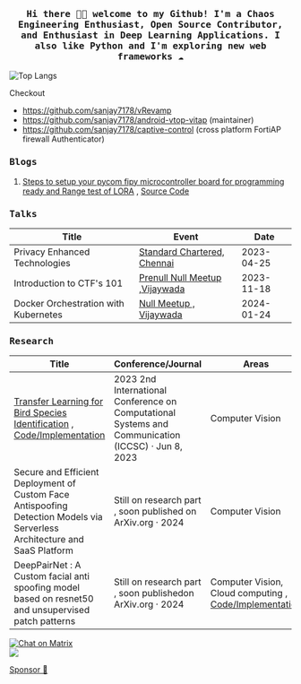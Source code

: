 <h3 align="center"><samp> Hi there 👋🏾  welcome to my Github! I'm a Chaos Engineering Enthusiast, Open Source Contributor, and Enthusiast in Deep Learning Applications. I also like Python and I'm exploring new web frameworks ☁️ </samp></h3>



![Top Langs](https://github-readme-stats.vercel.app/api/top-langs/?username=sanjay7178&layout=compact)


Checkout 
- https://github.com/sanjay7178/vRevamp 
- https://github.com/sanjay7178/android-vtop-vitap (maintainer)
- https://github.com/sanjay7178/captive-control (cross platform FortiAP firewall Authenticator)

<h3><samp>Blogs</samp></h3>

1. [Steps to setup your pycom fipy microcontroller board for programming ready and Range test of LORA](https://medium.com/@saisanjay7660/steps-to-setup-your-pycom-fipy-microcontroller-board-for-programming-ready-and-range-test-of-lora-480b3ee9f26b) , [Source Code](https://github.com/sanjay7178/fipy-range-lora)   
<h3><samp>Talks</samp></h3>

| Title               | Event            | Date       |
|---------------------|------------------|------------|
| Privacy Enhanced Technologies              | [Standard Chartered, Chennai](https://www.linkedin.com/posts/sai-sanjay-kottakota-9648bb233_privacyenhancedtechnologies-adversarialattacks-activity-7073359490414235648-UMhf?utm_source=share&utm_medium=member_desktop)   | 2023-04-25 |
| Introduction to CTF's 101              | [Prenull Null Meetup ,Vijaywada](https://null.community/events/945-vijayawada-null-ctf)        | 2023-11-18 |
| Docker Orchestration with Kubernetes             | [Null Meetup , Vijaywada ](https://null.community/events/970-vijayawada-null-vja-monthly-meetup)       | 2024-01-24 |



<h3><samp>Research</samp></h3>

| Title               | Conference/Journal | Areas       |
|---------------------|-------------------|------------|
| [Transfer Learning for Bird Species Identification](https://ieeexplore.ieee.org/document/10142979) , [Code/Implementation](https://github.com/sanjay7178/iot-esp32-cam)           | 2023 2nd International Conference on Computational Systems and Communication (ICCSC) · Jun 8, 2023         | Computer Vision |
| Secure and Efficient Deployment of Custom Face Antispoofing Detection Models via Serverless Architecture and SaaS Platform           | Still on research part , soon published on ArXiv.org · 2024      | Computer Vision |
| DeepPairNet : A Custom facial anti spoofing model based on resnet50 and unsupervised patch patterns           | Still on research part , soon publishedon ArXiv.org · 2024        | Computer Vision, Cloud computing , [Code/Implementation](https://github.com/DeepBinder-main/patch_light) |

[![Chat on Matrix](https://matrix.to/img/matrix-badge.svg)](https://matrix.to/#/sanjay7178:matrix.org)  
![](https://komarev.com/ghpvc/?username=sanjay7178)
<br>

[Sponsor 🤎](https://github.com/sponsors/sanjay7178)
